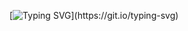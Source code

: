 [![Typing SVG](https://readme-typing-svg.demolab.com?font=IBM+Plex+Mono&size=30&pause=1000&color=00F7AA&background=FFFFFF00&vCenter=true&width=435&lines=Hello+World!)](https://git.io/typing-svg)

<!--
**Dylaris/Dylaris** is a ✨ _special_ ✨ repository because its `README.md` (this file) appears on your GitHub profile.

Here are some ideas to get you started:

- 🔭 I’m currently working on ...
- 🌱 I’m currently learning ...
- 👯 I’m looking to collaborate on ...
- 🤔 I’m looking for help with ...
- 💬 Ask me about ...
- 📫 How to reach me: ...
- 😄 Pronouns: ...
- ⚡ Fun fact: ...
-->
